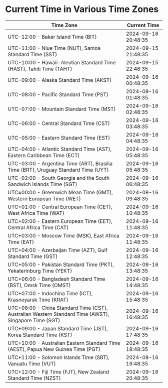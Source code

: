 # Current Time in Various Time Zones

| Time Zone | Current Time |
|-----------|--------------|
| UTC-12:00 - Baker Island Time (BIT) | 2024-09-16 20:48:35 |
| UTC-11:00 - Niue Time (NUT), Samoa Standard Time (SST) | 2024-09-15 21:48:35 |
| UTC-10:00 - Hawaii-Aleutian Standard Time (HAST), Tahiti Time (TAHT) | 2024-09-15 22:48:35 |
| UTC-09:00 - Alaska Standard Time (AKST) | 2024-09-16 00:48:35 |
| UTC-08:00 - Pacific Standard Time (PST) | 2024-09-16 01:48:35 |
| UTC-07:00 - Mountain Standard Time (MST) | 2024-09-16 02:48:35 |
| UTC-06:00 - Central Standard Time (CST) | 2024-09-16 03:48:35 |
| UTC-05:00 - Eastern Standard Time (EST) | 2024-09-16 04:48:35 |
| UTC-04:00 - Atlantic Standard Time (AST), Eastern Caribbean Time (ECT) | 2024-09-16 05:48:35 |
| UTC-03:00 - Argentina Time (ART), Brasília Time (BRT), Uruguay Standard Time (UYT) | 2024-09-16 05:48:35 |
| UTC-02:00 - South Georgia and the South Sandwich Islands Time (SGT) | 2024-09-16 06:48:35 |
| UTC±00:00 - Greenwich Mean Time (GMT), Western European Time (WET) | 2024-09-16 09:48:35 |
| UTC+01:00 - Central European Time (CET), West Africa Time (WAT) | 2024-09-16 10:48:35 |
| UTC+02:00 - Eastern European Time (EET), Central Africa Time (CAT) | 2024-09-16 11:48:35 |
| UTC+03:00 - Moscow Time (MSK), East Africa Time (EAT) | 2024-09-16 11:48:35 |
| UTC+04:00 - Azerbaijan Time (AZT), Gulf Standard Time (GST) | 2024-09-16 12:48:35 |
| UTC+05:00 - Pakistan Standard Time (PKT), Yekaterinburg Time (YEKT) | 2024-09-16 13:48:35 |
| UTC+06:00 - Bangladesh Standard Time (BST), Omsk Time (OMST) | 2024-09-16 14:48:35 |
| UTC+07:00 - Indochina Time (ICT), Krasnoyarsk Time (KRAT) | 2024-09-16 15:48:35 |
| UTC+08:00 - China Standard Time (CST), Australian Western Standard Time (AWST), Singapore Time (SGT) | 2024-09-16 16:48:35 |
| UTC+09:00 - Japan Standard Time (JST), Korea Standard Time (KST) | 2024-09-16 17:48:35 |
| UTC+10:00 - Australian Eastern Standard Time (AEST), Papua New Guinea Time (PGT) | 2024-09-16 18:48:35 |
| UTC+11:00 - Solomon Islands Time (SBT), Vanuatu Time (VUT) | 2024-09-16 19:48:35 |
| UTC+12:00 - Fiji Time (FJT), New Zealand Standard Time (NZST) | 2024-09-16 20:48:35 |
